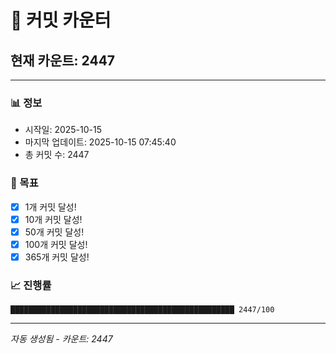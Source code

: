 # 🔢 커밋 카운터

## 현재 카운트: 2447

---

### 📊 정보
- 시작일: 2025-10-15
- 마지막 업데이트: 2025-10-15 07:45:40
- 총 커밋 수: 2447

### 🎯 목표
- [x] 1개 커밋 달성!
- [x] 10개 커밋 달성!
- [x] 50개 커밋 달성!
- [x] 100개 커밋 달성!
- [x] 365개 커밋 달성!

### 📈 진행률
```
██████████████████████████████████████████████████ 2447/100
```

---
*자동 생성됨 - 카운트: 2447*
